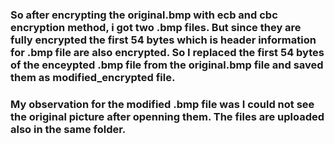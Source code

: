 ### So after encrypting the original.bmp with ecb and cbc encryption method, i got two .bmp files. But since they are fully encrypted the first 54 bytes which is header information for .bmp file are also encrypted. So I replaced the first 54 bytes of the enceypted .bmp file from the original.bmp file and saved them as modified_encrypted file.
### My observation for the modified .bmp file was I could not see the original picture after openning them. The files are uploaded also in the same folder.
